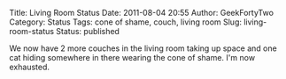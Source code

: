 Title: Living Room Status
Date: 2011-08-04 20:55
Author: GeekFortyTwo
Category: Status
Tags: cone of shame, couch, living room
Slug: living-room-status
Status: published

We now have 2 more couches in the living room taking up space and one
cat hiding somewhere in there wearing the cone of shame. I'm now
exhausted.
